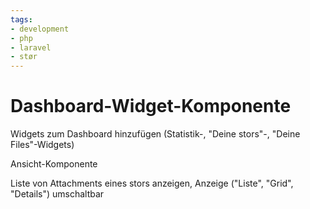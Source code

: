 ```yaml
---
tags:
- development
- php
- laravel
- stør
---
```

# Dashboard-Widget-Komponente

Widgets zum Dashboard hinzufügen (Statistik-, "Deine stors"-, "Deine Files"-Widgets)

Ansicht-Komponente

Liste von Attachments eines stors anzeigen, Anzeige ("Liste", "Grid", "Details") umschaltbar